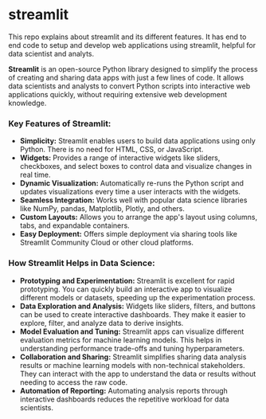 # streamlit
This repo explains about streamlit and its different features. It has end to end code to setup and develop web applications using streamlit, helpful for data scientist and analyts.

**Streamlit** is an open-source Python library designed to simplify the process of creating and sharing data apps with just a few lines of code. It allows data scientists and analysts to convert Python scripts into interactive web applications quickly, without requiring extensive web development knowledge.

### Key Features of Streamlit:
- **Simplicity:** Streamlit enables users to build data applications using only Python. There is no need for HTML, CSS, or JavaScript.
- **Widgets:** Provides a range of interactive widgets like sliders, checkboxes, and select boxes to control data and visualize changes in real time.
- **Dynamic Visualization:** Automatically re-runs the Python script and updates visualizations every time a user interacts with the widgets.
- **Seamless Integration:** Works well with popular data science libraries like NumPy, pandas, Matplotlib, Plotly, and others.
- **Custom Layouts:** Allows you to arrange the app's layout using columns, tabs, and expandable containers.
- **Easy Deployment:** Offers simple deployment via sharing tools like Streamlit Community Cloud or other cloud platforms.

### How Streamlit Helps in Data Science:
- **Prototyping and Experimentation:** Streamlit is excellent for rapid prototyping. You can quickly build an interactive app to visualize different models or datasets, speeding up the experimentation process.
- **Data Exploration and Analysis:** Widgets like sliders, filters, and buttons can be used to create interactive dashboards. They make it easier to explore, filter, and analyze data to derive insights.
- **Model Evaluation and Tuning:** Streamlit apps can visualize different evaluation metrics for machine learning models. This helps in understanding performance trade-offs and tuning hyperparameters.
- **Collaboration and Sharing:** Streamlit simplifies sharing data analysis results or machine learning models with non-technical stakeholders. They can interact with the app to understand the data or results without needing to access the raw code.
- **Automation of Reporting:** Automating analysis reports through interactive dashboards reduces the repetitive workload for data scientists.
